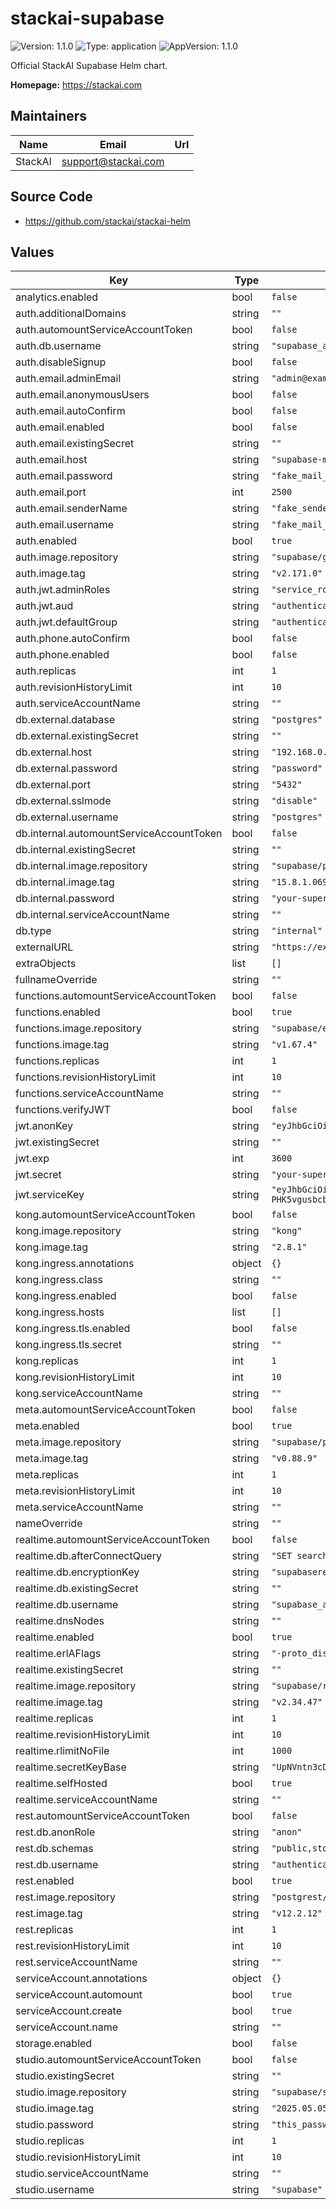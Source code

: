 # stackai-supabase

![Version: 1.1.0](https://img.shields.io/badge/Version-1.1.0-informational?style=flat-square) ![Type: application](https://img.shields.io/badge/Type-application-informational?style=flat-square) ![AppVersion: 1.1.0](https://img.shields.io/badge/AppVersion-1.1.0-informational?style=flat-square)

Official StackAI Supabase Helm chart.

**Homepage:** <https://stackai.com>

## Maintainers

| Name | Email | Url |
| ---- | ------ | --- |
| StackAI | <support@stackai.com> |  |

## Source Code

* <https://github.com/stackai/stackai-helm>

## Values

| Key | Type | Default | Description |
|-----|------|---------|-------------|
| analytics.enabled | bool | `false` |  |
| auth.additionalDomains | string | `""` |  |
| auth.automountServiceAccountToken | bool | `false` |  |
| auth.db.username | string | `"supabase_auth_admin"` |  |
| auth.disableSignup | bool | `false` |  |
| auth.email.adminEmail | string | `"admin@example.com"` |  |
| auth.email.anonymousUsers | bool | `false` |  |
| auth.email.autoConfirm | bool | `false` |  |
| auth.email.enabled | bool | `false` |  |
| auth.email.existingSecret | string | `""` |  |
| auth.email.host | string | `"supabase-mail"` |  |
| auth.email.password | string | `"fake_mail_password"` |  |
| auth.email.port | int | `2500` |  |
| auth.email.senderName | string | `"fake_sender"` |  |
| auth.email.username | string | `"fake_mail_user"` |  |
| auth.enabled | bool | `true` |  |
| auth.image.repository | string | `"supabase/gotrue"` |  |
| auth.image.tag | string | `"v2.171.0"` |  |
| auth.jwt.adminRoles | string | `"service_role"` |  |
| auth.jwt.aud | string | `"authenticated"` |  |
| auth.jwt.defaultGroup | string | `"authenticated"` |  |
| auth.phone.autoConfirm | bool | `false` |  |
| auth.phone.enabled | bool | `false` |  |
| auth.replicas | int | `1` |  |
| auth.revisionHistoryLimit | int | `10` |  |
| auth.serviceAccountName | string | `""` |  |
| db.external.database | string | `"postgres"` |  |
| db.external.existingSecret | string | `""` |  |
| db.external.host | string | `"192.168.0.1"` |  |
| db.external.password | string | `"password"` |  |
| db.external.port | string | `"5432"` |  |
| db.external.sslmode | string | `"disable"` |  |
| db.external.username | string | `"postgres"` |  |
| db.internal.automountServiceAccountToken | bool | `false` |  |
| db.internal.existingSecret | string | `""` |  |
| db.internal.image.repository | string | `"supabase/postgres"` |  |
| db.internal.image.tag | string | `"15.8.1.069"` |  |
| db.internal.password | string | `"your-super-secret-and-long-postgres-password"` |  |
| db.internal.serviceAccountName | string | `""` |  |
| db.type | string | `"internal"` |  |
| externalURL | string | `"https://example.com"` |  |
| extraObjects | list | `[]` |  |
| fullnameOverride | string | `""` |  |
| functions.automountServiceAccountToken | bool | `false` |  |
| functions.enabled | bool | `true` |  |
| functions.image.repository | string | `"supabase/edge-runtime"` |  |
| functions.image.tag | string | `"v1.67.4"` |  |
| functions.replicas | int | `1` |  |
| functions.revisionHistoryLimit | int | `10` |  |
| functions.serviceAccountName | string | `""` |  |
| functions.verifyJWT | bool | `false` |  |
| jwt.anonKey | string | `"eyJhbGciOiJIUzI1NiIsInR5cCI6IkpXVCJ9.eyAgCiAgICAicm9sZSI6ICJhbm9uIiwKICAgICJpc3MiOiAic3VwYWJhc2UtZGVtbyIsCiAgICAiaWF0IjogMTY0MTc2OTIwMCwKICAgICJleHAiOiAxNzk5NTM1NjAwCn0.dc_X5iR_VP_qT0zsiyj_I_OZ2T9FtRU2BBNWN8Bu4GE"` |  |
| jwt.existingSecret | string | `""` |  |
| jwt.exp | int | `3600` |  |
| jwt.secret | string | `"your-super-secret-jwt-token-with-at-least-32-characters-long"` |  |
| jwt.serviceKey | string | `"eyJhbGciOiJIUzI1NiIsInR5cCI6IkpXVCJ9.eyAgCiAgICAicm9sZSI6ICJzZXJ2aWNlX3JvbGUiLAogICAgImlzcyI6ICJzdXBhYmFzZS1kZW1vIiwKICAgICJpYXQiOiAxNjQxNzY5MjAwLAogICAgImV4cCI6IDE3OTk1MzU2MDAKfQ.DaYlNEoUrrEn2Ig7tqibS-PHK5vgusbcbo7X36XVt4Q"` |  |
| kong.automountServiceAccountToken | bool | `false` |  |
| kong.image.repository | string | `"kong"` |  |
| kong.image.tag | string | `"2.8.1"` |  |
| kong.ingress.annotations | object | `{}` |  |
| kong.ingress.class | string | `""` |  |
| kong.ingress.enabled | bool | `false` |  |
| kong.ingress.hosts | list | `[]` |  |
| kong.ingress.tls.enabled | bool | `false` |  |
| kong.ingress.tls.secret | string | `""` |  |
| kong.replicas | int | `1` |  |
| kong.revisionHistoryLimit | int | `10` |  |
| kong.serviceAccountName | string | `""` |  |
| meta.automountServiceAccountToken | bool | `false` |  |
| meta.enabled | bool | `true` |  |
| meta.image.repository | string | `"supabase/postgres-meta"` |  |
| meta.image.tag | string | `"v0.88.9"` |  |
| meta.replicas | int | `1` |  |
| meta.revisionHistoryLimit | int | `10` |  |
| meta.serviceAccountName | string | `""` |  |
| nameOverride | string | `""` |  |
| realtime.automountServiceAccountToken | bool | `false` |  |
| realtime.db.afterConnectQuery | string | `"SET search_path TO _realtime"` |  |
| realtime.db.encryptionKey | string | `"supabaserealtime"` |  |
| realtime.db.existingSecret | string | `""` |  |
| realtime.db.username | string | `"supabase_admin"` |  |
| realtime.dnsNodes | string | `""` |  |
| realtime.enabled | bool | `true` |  |
| realtime.erlAFlags | string | `"-proto_dist inet_tcp"` |  |
| realtime.existingSecret | string | `""` |  |
| realtime.image.repository | string | `"supabase/realtime"` |  |
| realtime.image.tag | string | `"v2.34.47"` |  |
| realtime.replicas | int | `1` |  |
| realtime.revisionHistoryLimit | int | `10` |  |
| realtime.rlimitNoFile | int | `1000` |  |
| realtime.secretKeyBase | string | `"UpNVntn3cDxHJpq99YMc1T1AQgQpc8kfYTuRgBiYa15BLrx8etQoXz3gZv1/u2oq"` |  |
| realtime.selfHosted | bool | `true` |  |
| realtime.serviceAccountName | string | `""` |  |
| rest.automountServiceAccountToken | bool | `false` |  |
| rest.db.anonRole | string | `"anon"` |  |
| rest.db.schemas | string | `"public,storage,graphql_public"` |  |
| rest.db.username | string | `"authenticator"` |  |
| rest.enabled | bool | `true` |  |
| rest.image.repository | string | `"postgrest/postgrest"` |  |
| rest.image.tag | string | `"v12.2.12"` |  |
| rest.replicas | int | `1` |  |
| rest.revisionHistoryLimit | int | `10` |  |
| rest.serviceAccountName | string | `""` |  |
| serviceAccount.annotations | object | `{}` |  |
| serviceAccount.automount | bool | `true` |  |
| serviceAccount.create | bool | `true` |  |
| serviceAccount.name | string | `""` |  |
| storage.enabled | bool | `false` |  |
| studio.automountServiceAccountToken | bool | `false` |  |
| studio.existingSecret | string | `""` |  |
| studio.image.repository | string | `"supabase/studio"` |  |
| studio.image.tag | string | `"2025.05.05-sha-3c3fe9b"` |  |
| studio.password | string | `"this_password_is_insecure_and_should_be_updated"` |  |
| studio.replicas | int | `1` |  |
| studio.revisionHistoryLimit | int | `10` |  |
| studio.serviceAccountName | string | `""` |  |
| studio.username | string | `"supabase"` |  |

